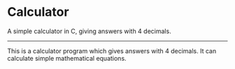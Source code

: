 # Calculator
A simple calculator in C, giving answers with 4 decimals.

---
This is a calculator program which gives answers with 4 decimals. It can calculate simple mathematical equations.
